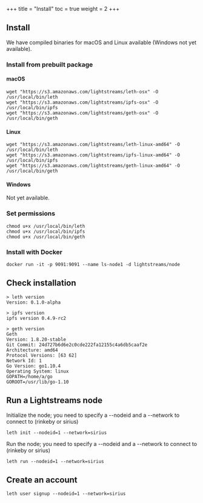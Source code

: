 +++
title = "Install"
toc = true
weight = 2
+++

## Install

We have compiled binaries for macOS and Linux available (Windows not yet available).

### Install from prebuilt package

#### macOS

```
wget "https://s3.amazonaws.com/lightstreams/leth-osx" -O /usr/local/bin/leth
wget "https://s3.amazonaws.com/lightstreams/ipfs-osx" -O /usr/local/bin/ipfs
wget "https://s3.amazonaws.com/lightstreams/geth-osx" -O /usr/local/bin/geth
```

#### Linux

```
wget "https://s3.amazonaws.com/lightstreams/leth-linux-amd64" -O /usr/local/bin/leth
wget "https://s3.amazonaws.com/lightstreams/ipfs-linux-amd64" -O /usr/local/bin/ipfs
wget "https://s3.amazonaws.com/lightstreams/geth-linux-amd64" -O /usr/local/bin/geth
```

#### Windows

Not yet available.

### Set permissions

```
chmod u+x /usr/local/bin/leth
chmod u+x /usr/local/bin/ipfs
chmod u+x /usr/local/bin/geth
```

### Install with Docker

```
docker run -it -p 9091:9091 --name ls-node1 -d lightstreams/node
```

## Check installation

```
> leth version
Version: 0.1.0-alpha

> ipfs version
ipfs version 0.4.9-rc2

> geth version
Geth
Version: 1.8.20-stable
Git Commit: 24d727b6d6e2c0cde222fa12155c4a6db5caaf2e
Architecture: amd64
Protocol Versions: [63 62]
Network Id: 1
Go Version: go1.10.4
Operating System: linux
GOPATH=/home/a/go
GOROOT=/usr/lib/go-1.10
```

## Run a Lightstreams node

Initialize the node; you need to specify a --nodeid and a --network to connect to (rinkeby or sirius)
```
leth init --nodeid=1 --network=sirius
```

Run the node; you need to specify a --nodeid and a --network to connect to (rinkeby or sirius)
```
leth run --nodeid=1 --network=sirius
```

## Create an account

```
leth user signup --nodeid=1 --network=sirius
```
